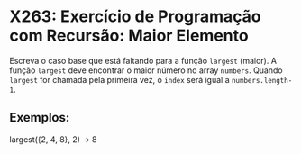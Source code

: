 # X263: Exercício de Programação com Recursão: Maior Elemento

Escreva o caso base que está faltando para a função `largest` (maior). A função `largest` deve encontrar o maior número no array `numbers`. Quando `largest` for chamada pela primeira vez, o `index` será igual a `numbers.length-1`.

## Exemplos:

largest({2, 4, 8}, 2) -> 8
